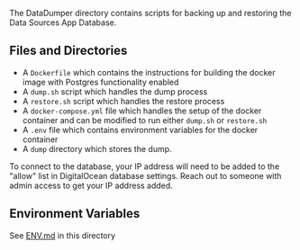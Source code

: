 The DataDumper directory contains scripts for backing up and restoring the Data Sources App Database.

## Files and Directories
- A `Dockerfile` which contains the instructions for building the docker image with Postgres functionality enabled
- A `dump.sh` script which handles the dump process
- A `restore.sh` script which handles the restore process
- A `docker-compose.yml` file which handles the setup of the docker container and can be modified to run either `dump.sh` or `restore.sh`
- A `.env` file which contains environment variables for the docker container
- A `dump` directory which stores the dump.

To connect to the database, your IP address will need to be added to the "allow" list in DigitalOcean database settings. Reach out to someone with admin access to get your IP address added.

## Environment Variables

See [ENV.md](ENV.md) in this directory